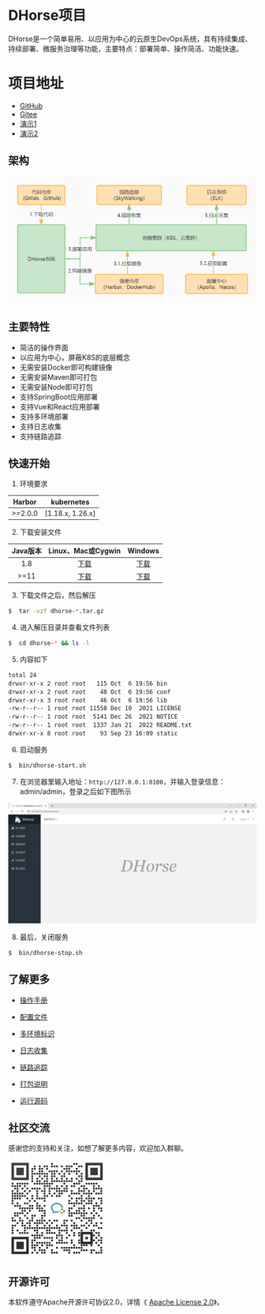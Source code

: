 # DHorse项目
DHorse是一个简单易用、以应用为中心的云原生DevOps系统，具有持续集成、持续部署、微服务治理等功能，主要特点：部署简单、操作简洁、功能快速。

# 项目地址

* [GitHub](https://github.com/512team/dhorse)
* [Gitee](https://gitee.com/i512team/dhorse)
* [演示1](http://dhorse-demo1.512.team)
* [演示2](http://dhorse-demo2.512.team)

## 架构
 ![Image text](./static/images/architecture.jpg)

## 主要特性
* 简洁的操作界面
* 以应用为中心，屏蔽K8S的底层概念
* 无需安装Docker即可构建镜像
* 无需安装Maven即可打包
* 无需安装Node即可打包
* 支持SpringBoot应用部署
* 支持Vue和React应用部署
* 支持多环境部署
* 支持日志收集
* 支持链路追踪

## 快速开始

1. 环境要求

| Harbor | kubernetes |
| :----: | :----: |
| >=2.0.0 | [1.18.x, 1.26.x] |

2. 下载安装文件

| Java版本 | Linux、Mac或Cygwin | Windows |
| :-----: | :----: | :----: | 
| 1.8 | [下载](https://gitee.com/i512team/dhorse/releases/download/v1.2.1/dhorse-v1.2.1-jdk1.8-bin-unix.tar.gz) | [下载](https://gitee.com/i512team/dhorse/releases/download/v1.2.1/dhorse-v1.2.1-jdk1.8-bin-windows.zip) |
| >=11 | [下载](https://gitee.com/i512team/dhorse/releases/download/v1.2.1/dhorse-v1.2.1-bin-unix.tar.gz) | [下载](https://gitee.com/i512team/dhorse/releases/download/v1.2.1/dhorse-v1.2.1-bin-windows.zip) |

3. 下载文件之后，然后解压

```bash
$  tar -xzf dhorse-*.tar.gz
```

4. 进入解压目录并查看文件列表

```bash
$  cd dhorse-* && ls -l
```

5. 内容如下

```bash
total 24
drwxr-xr-x 2 root root   115 Oct  6 19:56 bin
drwxr-xr-x 2 root root    48 Oct  6 19:56 conf
drwxr-xr-x 3 root root    46 Oct  6 19:56 lib
-rw-r--r-- 1 root root 11558 Dec 10  2021 LICENSE
-rw-r--r-- 1 root root  5141 Dec 26  2021 NOTICE
-rw-r--r-- 1 root root  1337 Jan 21  2022 README.txt
drwxr-xr-x 8 root root    93 Sep 23 16:09 static
```

6. 启动服务

```bash
$  bin/dhorse-start.sh
```

7. 在浏览器里输入地址：`http://127.0.0.1:8100`，并输入登录信息：admin/admin，登录之后如下图所示

 ![Image text](./static/images/home.jpg)

8. 最后，关闭服务

```bash
$  bin/dhorse-stop.sh
```

## 了解更多

* [操作手册](https://github.com/512team/dhorse-doc/blob/main/guide/%E6%93%8D%E4%BD%9C%E6%89%8B%E5%86%8C.md)

* [配置文件](https://github.com/512team/dhorse-doc/blob/main/guide/%E9%85%8D%E7%BD%AE%E6%96%87%E4%BB%B6.md)

* [多环境标识](https://github.com/512team/dhorse-doc/blob/main/guide/%E5%A4%9A%E7%8E%AF%E5%A2%83%E6%A0%87%E8%AF%86.md)

* [日志收集](https://github.com/512team/dhorse-doc/blob/main/guide/%E6%97%A5%E5%BF%97%E6%94%B6%E9%9B%86.md)

* [链路追踪](https://github.com/512team/dhorse-doc/blob/main/guide/%E9%93%BE%E8%B7%AF%E8%BF%BD%E8%B8%AA.md)

* [打包说明](https://github.com/512team/dhorse-doc/blob/main/guide/%E6%89%93%E5%8C%85%E8%AF%B4%E6%98%8E.md)

* [运行源码](https://github.com/512team/dhorse-doc/blob/main/guide/%E8%BF%90%E8%A1%8C%E6%BA%90%E7%A0%81.md)

## 社区交流

感谢您的支持和关注，如想了解更多内容，欢迎加入群聊。

 ![Image text](./static/images/weixin.jpg)

## 开源许可

本软件遵守Apache开源许可协议2.0，详情《 [Apache License 2.0](http://www.apache.org/licenses/LICENSE-2.0)》。